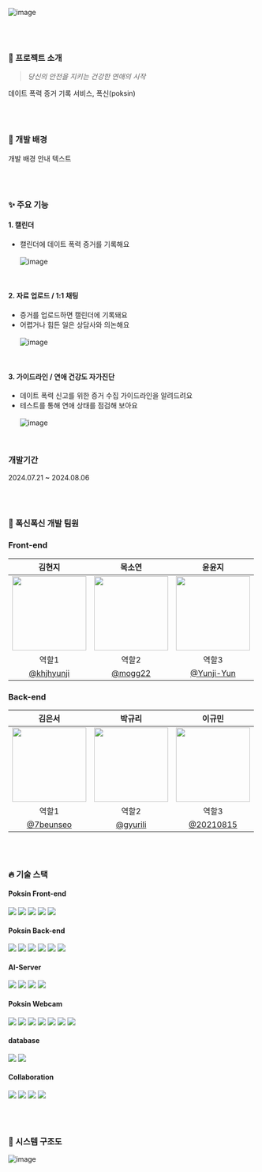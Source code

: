 
![image](https://github.com/user-attachments/assets/04740d56-d384-4ec3-875d-99ea8a8d4490)




<br><br>
### 📙 프로젝트 소개
>*당신의 안전을 지키는 건강한 연애의 시작* <br>

데이트 폭력 증거 기록 서비스, 폭신(poksin)

<br><br>

### 🙌 개발 배경
개발 배경 안내 텍스트

<br><br>

### ✨ 주요 기능
#### 1. 캘린더
* 캘린더에 데이트 폭력 증거를 기록해요<br><br>
![image](https://github.com/user-attachments/assets/576efe20-6fcf-47d1-b91e-26f6c6906c02)

<br>

#### 2. 자료 업로드 / 1:1 채팅
* 증거를 업로드하면 캘린더에 기록돼요<br>
* 어렵거나 힘든 일은 상담사와 의논해요<br><br>
![image](https://github.com/user-attachments/assets/d4cbc6de-36b6-4ee3-8c95-9a09266fe10b)

<br>

#### 3. 가이드라인 / 연애 건강도 자가진단
* 데이트 폭력 신고를 위한 증거 수집 가이드라인을 알려드려요<br>
* 테스트를 통해 연애 상태를 점검해 보아요<br><br>
![image](https://github.com/user-attachments/assets/91ef8908-64fb-4628-933d-be8186c364d2)

<br>


### 개발기간
2024.07.21 ~ 2024.08.06

<br><br>

### 🦁 폭신폭신 개발 팀원

### Front-end

| <center> 김현지 </center>                                                                          | <center> 목소연 </center>                                                                         | <center> 윤윤지 </center> |
|---------------------------------------------------------------------------------------------------|---------------------------------------------------------------------------------------------------|---------------------------------------|
| <center> <img width="150px" src="https://github.com/user-attachments/assets/d39b3597-7c74-4dc5-8cb7-e984cef5b66c"></center> | <center> <img width="150px" src="https://avatars.githubusercontent.com/u/128278212?v=4"></center> | <center> <img width="150px" src="https://github.com/user-attachments/assets/9aeddfb2-8a0e-4709-90f2-3d2491ecd37c"></center> |
| <center> 역할1 </center>                                                                            | <center> 역할2 </center>                                                                           | <center> 역할3 </center>               |
| <center> [@khjhyunji](https://github.com/khjhyunji) </center>                                   | <center> [@mogg22](https://github.com/mogg22) </center>                                           | <center> [@Yunji-Yun](https://github.com/Yunji-Yun) </center> |

### Back-end

| <center> 김은서 </center>                                                                         | <center> 박규리 </center>                                                                         | <center> 이규민 </center> |
|---------------------------------------------------------------------------------------------------|---------------------------------------------------------------------------------------------------|---------------------------------------|
| <center> <center> <img width="150px" src="https://github.com/user-attachments/assets/75d81142-9c9f-4bf8-91ca-27348c5b9832"></center> | <center> <img width="150px" src="https://github.com/user-attachments/assets/0fc4b4d3-5a84-4081-9df7-2f6c38cb0a79"></center> | <center> <img width="150px" src="https://avatars.githubusercontent.com/u/128278212?v=4"></center> |
| <center> 역할1 </center>                                                                            | <center> 역할2 </center>                                                                         | <center> 역할3 </center>               |
| <center> [@7beunseo](https://github.com/7beunseo) </center>                                          |<center> [@gyurili](https://github.com/gyurili) </center>                                       | <center> [@20210815](https://github.com/20210815) </center> |

<br><br>

### 🔥 기술 스택

####  ️Poksin Front-end
<img src="https://img.shields.io/badge/HTML5-E34F26?style=for-the-badge&logo=HTML5&logoColor=white"/> <img src="https://img.shields.io/badge/CSS3-1572B6?style=for-the-badge&logo=CSS3&logoColor=white"/> <img src="https://img.shields.io/badge/JavaScript-F7DF1E?style=for-the-badge&logo=JavaScript&logoColor=white"/>
<img src="https://img.shields.io/badge/React-61DAFB?style=for-the-badge&logo=React&logoColor=white"/> <img src="https://img.shields.io/badge/netlify-00C7B7?style=for-the-badge&logo=netlify&logoColor=white"/>

#### Poksin Back-end
<img src="https://img.shields.io/badge/java-007396?style=for-the-badge&logo=java&logoColor=white"> <img src="https://img.shields.io/badge/spring Boot-6DB33F?style=for-the-badge&logo=springboot&logoColor=white"> <img src="https://img.shields.io/badge/JPA-6DB33F?style=for-the-badge&logo=JPA&logoColor=white"/>
<img src="https://img.shields.io/badge/Ubuntu-E95420?style=for-the-badge&logo=Ubuntu&logoColor=white"/>   <img src="https://img.shields.io/badge/amazonec2-FF9900?style=for-the-badge&logo=amazonec2&logoColor=white"/>
<img src="https://img.shields.io/badge/Docker-2496ED?style=for-the-badge&logo=Docker&logoColor=white">

#### AI-Server
<img src="https://img.shields.io/badge/python-3776AB?style=for-the-badge&logo=python&logoColor=white"> <img src="https://img.shields.io/badge/fastapi-009688?style=for-the-badge&logo=fastapi&logoColor=white"> 
<img src="https://img.shields.io/badge/Ubuntu-E95420?style=for-the-badge&logo=Ubuntu&logoColor=white"/>  <img src="https://img.shields.io/badge/amazonec2-FF9900?style=for-the-badge&logo=amazonec2&logoColor=white"/>

#### Poksin Webcam
<img src="https://img.shields.io/badge/HTML5-E34F26?style=for-the-badge&logo=HTML5&logoColor=white"/> <img src="https://img.shields.io/badge/CSS3-1572B6?style=for-the-badge&logo=CSS3&logoColor=white"/> <img src="https://img.shields.io/badge/JavaScript-F7DF1E?style=for-the-badge&logo=JavaScript&logoColor=white"/>
<img src="https://img.shields.io/badge/python-3776AB?style=for-the-badge&logo=python&logoColor=white"> <img src="https://img.shields.io/badge/django-092E20?style=for-the-badge&logo=django&logoColor=white"> <img src="https://img.shields.io/badge/Ubuntu-E95420?style=for-the-badge&logo=Ubuntu&logoColor=white"/> <img src="https://img.shields.io/badge/amazonec2-FF9900?style=for-the-badge&logo=amazonec2&logoColor=white"/>


#### database
<img src="https://img.shields.io/badge/MySQL-4479A1?style=for-the-badge&logo=MySQL&logoColor=white"/> <img src="https://img.shields.io/badge/amazonrds-527FFF?style=for-the-badge&logo=amazonrds&logoColor=white"/>

#### Collaboration
<img src="https://img.shields.io/badge/Github-black?style=for-the-badge&logo=Github&logoColor=white"/> <img src="https://img.shields.io/badge/Discord-5865F2?style=for-the-badge&logo=Discord&logoColor=white"/> <img src="https://img.shields.io/badge/Figma-F24E1E?style=for-the-badge&logo=Figma&logoColor=white"/> <img src="https://img.shields.io/badge/Notion-black?style=for-the-badge&logo=Notion&logoColor=white"/>

<br><br>

### 🧬 시스템 구조도
![image](https://github.com/user-attachments/assets/3a232ab3-9a57-47d6-9da4-f5863d955b69)
